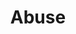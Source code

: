 ---
title: Abuse
layout: tag
author_profile: false
taxonomy: Abuse
permalink: /stories/abuse
sidebar:
  nav: "stories"
---